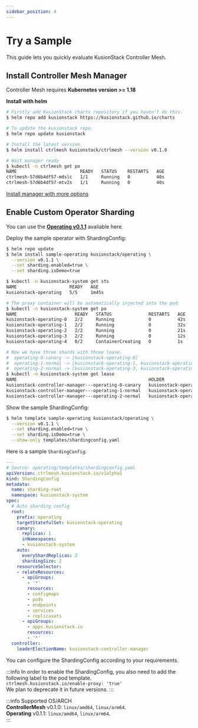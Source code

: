 ```yaml
---
sidebar_position: 4
---
```

# Try a Sample
This guide lets you quickly evaluate KusionStack Controller Mesh. 


## Install Controller Mesh Manager
Controller Mesh requires **Kubernetes version >= 1.18**

**Install with helm**
```bash
# Firstly add KusionStack charts repository if you haven't do this.
$ helm repo add kusionstack https://kusionstack.github.io/charts

# To update the kusionstack repo.
$ helm repo update kusionstack

# Install the latest version.
$ helm install ctrlmesh kusionstack/ctrlmesh --version v0.1.0

# Wait manager ready
$ kubectl -n ctrlmesh get po
NAME                        READY   STATUS    RESTARTS   AGE
ctrlmesh-57d6b4df57-mdslc   1/1     Running   0          40s
ctrlmesh-57d6b4df57-mtv2s   1/1     Running   0          40s
```
[Install manager with more options](install.md)
## Enable Custom Operator Sharding

You can use the **[Operating v0.1.1](https://kusionstack.io/docs/operating/introduction/)** available here.

Deploy the sample operator with ShardingConfig:

```bash
$ helm repo update
$ helm install sample-operating kusionstack/operating \
  --version v0.1.1 \
  --set sharding.enabled=true \
  --set sharding.isDemo=true

$ kubectl -n kusionstack-system get sts
NAME                    READY   AGE
kusionstack-operating   5/5     1m45s

# The proxy container will be automatically injected into the pod
$ kubectl -n kusionstack-system get po
NAME                      READY   STATUS              RESTARTS   AGE
kusionstack-operating-0   2/2     Running             0          42s
kusionstack-operating-1   2/2     Running             0          32s
kusionstack-operating-2   2/2     Running             0          21s
kusionstack-operating-3   2/2     Running             0          12s
kusionstack-operating-4   0/2     ContainerCreating   0          1s

# Now we have three shards with three lease.
#  operating-0-canary -> [kusionstack-operating-0]
#  operating-1-normal -> [kusionstack-operating-1, kusionstack-operating-2]
#  operating-2-normal -> [kusionstack-operating-3, kusionstack-operating-4]
$ kubectl -n kusionstack-system get lease
NAME                                                  HOLDER                                                         AGE
kusionstack-controller-manager---operating-0-canary   kusionstack-operating-0_81b5bbae-be63-45ed-a939-e67e0c3d6326   12m
kusionstack-controller-manager---operating-1-normal   kusionstack-operating-1_e4bbad49-e6ec-42fa-8ffd-caae82156a3e   12m
kusionstack-controller-manager---operating-2-normal   kusionstack-operating-3_94f7f81a-f9e6-47d6-b72b-e16da479e9be   12m
```

 Show the sample ShardingConfig:

```bash
$ helm template sample-operating kusionstack/operating \
  --version v0.1.1 \
  --set sharding.enabled=true \
  --set sharding.isDemo=true \
  --show-only templates/shardingconfig.yaml
```

Here is a sample `ShardingConfig`:
```yaml
---
# Source: operating/templates/shardingconfig.yaml
apiVersion: ctrlmesh.kusionstack.io/v1alpha1
kind: ShardingConfig
metadata:
  name: sharding-root
  namespace: kusionstack-system
spec:
  # Auto sharding config
  root:
    prefix: operating
    targetStatefulSet: kusionstack-operating
    canary:
      replicas: 1
      inNamespaces:
      - kusionstack-system
    auto:
      everyShardReplicas: 2
      shardingSize: 2
    resourceSelector:
    - relateResources:
      - apiGroups:
        - '*'
        resources:
        - configmaps
        - pods
        - endpoints
        - services
        - replicasets
      - apiGroups:
        - apps.kusionstack.io
        resources:
        - '*'
  controller:
    leaderElectionName: kusionstack-controller-manager
```
You can configure the ShardingConfig according to your requirements.

:::info
In order to enable the ShardingConfig, you also need to add the following label to the pod template.  
`ctrlmesh.kusionstack.io/enable-proxy: 'true'`  
We plan to deprecate it in future versions.
:::

:::info
Supported OS/ARCH  
**ControllerMesh** v0.1.0: `linux/amd64`, `linux/arm64`.  
**Operating** v0.1.1: `linux/amd64`, `linux/arm64`.  
:::